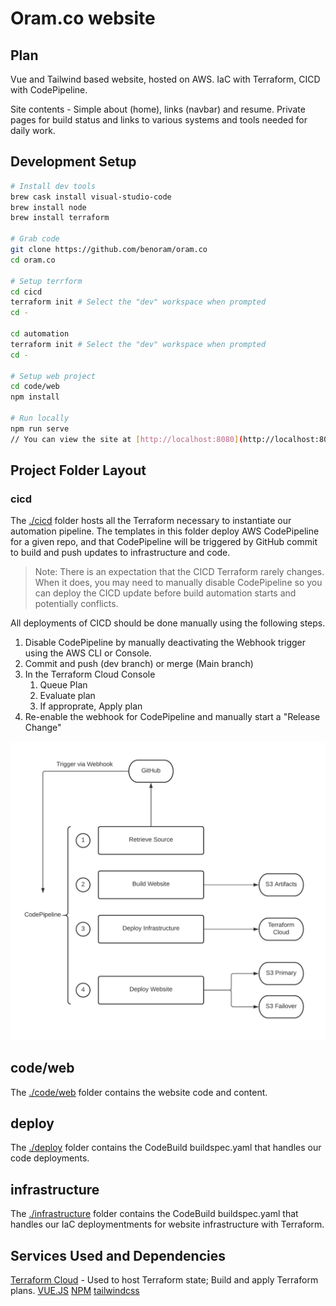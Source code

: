 # Oram.co website

## Plan

Vue and Tailwind based website, hosted on AWS. IaC with Terraform, CICD with CodePipeline.

Site contents - Simple about (home), links (navbar) and resume. Private pages for build status and links to various systems and tools needed for daily work.

## Development Setup


```bash
# Install dev tools
brew cask install visual-studio-code
brew install node
brew install terraform

# Grab code
git clone https://github.com/benoram/oram.co
cd oram.co

# Setup terrform
cd cicd
terraform init # Select the "dev" workspace when prompted
cd -

cd automation
terraform init # Select the "dev" workspace when prompted
cd -

# Setup web project
cd code/web
npm install

# Run locally
npm run serve
// You can view the site at [http://localhost:8080](http://localhost:8080)
```

## Project Folder Layout

### cicd

The [./cicd](./cicd) folder hosts all the Terraform necessary to instantiate our automation pipeline. The templates in this folder deploy AWS CodePipeline for a given repo, and that CodePipeline will be triggered by GitHub commit to build and push updates to infrastructure and code.

> Note:
There is an expectation that the CICD Terraform rarely changes. When it does, you may need to manually disable CodePipeline so you can deploy the CICD update before build automation starts and potentially conflicts.

All deployments of CICD should be done manually using the following steps.

1. Disable CodePipeline by manually deactivating the Webhook trigger using the AWS CLI or Console.
2. Commit and push (dev branch) or merge (Main branch)
3. In the Terraform Cloud Console
    1. Queue Plan
    2. Evaluate plan
    3. If approprate, Apply plan
4. Re-enable the webhook for CodePipeline and manually start a "Release Change"

![CICD](./docs/diagrams/cicd.png)

## code/web

The [./code/web](./code/web) folder contains the website code and content.

## deploy

The [./deploy](./deploy) folder contains the CodeBuild buildspec.yaml that handles our code deployments.

## infrastructure

The [./infrastructure](./infrastructure) folder contains the CodeBuild buildspec.yaml that handles our IaC deploymentments for website infrastructure with Terraform.

## Services Used and Dependencies

[Terraform Cloud](https://app.terraform.io) - Used to host Terraform state; Build and apply Terraform plans.
[VUE.JS](https://vuejs.org/)
[NPM](https://www.npmjs.com/)
[tailwindcss](https://tailwindcss.com/)

